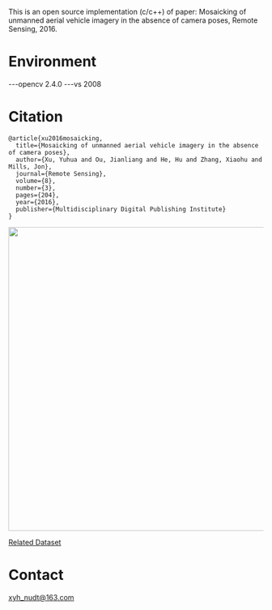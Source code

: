 This is an open source implementation (c/c++) of paper: 
Mosaicking of unmanned aerial vehicle imagery in the absence of camera poses, Remote Sensing, 2016.

# Environment
---opencv 2.4.0
---vs 2008

# Citation
```
@article{xu2016mosaicking,
  title={Mosaicking of unmanned aerial vehicle imagery in the absence of camera poses},
  author={Xu, Yuhua and Ou, Jianliang and He, Hu and Zhang, Xiaohu and Mills, Jon},
  journal={Remote Sensing},
  volume={8},
  number={3},
  pages={204},
  year={2016},
  publisher={Multidisciplinary Digital Publishing Institute}
}
```
<img width="600" src="https://github.com/YuhuaXu/UAV-image-mosaicing-dataset/blob/master/Fig/mosaic_res.png"/></div>

[Related Dataset](https://github.com/YuhuaXu/UAV-image-mosaicing-dataset)
# Contact
xyh_nudt@163.com

